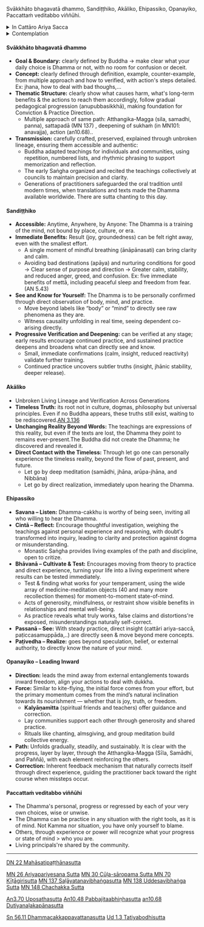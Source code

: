 Svākkhāto bhagavatā dhammo, Sandiṭṭhiko, Akāliko, Ehipassiko, Opanayiko, Paccattaṁ veditabbo viññūhi.
<details><summary>In Cattāro Ariya Sacca</summary>
+ **Idaṁ dukkhaṁ:** Jātipi, jarāpi, byādhipi, maraṇampi, appiyehi sampayogo, piyehi vippayogo, yampicchaṁ na labhati tampi. (Sn 56.11)
  + When regards each khanda as self, khandha posessed by self, khandha in self, khanda inside of self, if these change, citta consume by agitation. (MN 138)
  + Pañcupādānakkhandhā dukkhā.
+ **Idaṁ dukkhasamudayaṁ**: Yāyaṁ taṇhā (Kāmataṇhā, bhavataṇhā, vibhavataṇhā) ponobbhavikā nandirāgasahagatā tatratatrābhinandinī -> Paticca-samuppada. (Ud 1.3)
  + ‘netaṁ mama, nesohamasmi, na meso attā’ti samanupassati (MN 148). Yaṁ kiñci samudayadhammaṁ sabbaṁ taṁ nirodhadhamman (sn56.11)
+ **Idaṁ dukkhanirodhaṁ:** Bhikkhu vivicceva kāmehi vivicca akusalehi dhammehi savitakkaṁ savicāraṁ vivekajaṁ pītisukhaṁ paṭhamaṁ jhānaṁ upasampajja viharati. (MN 30) -> Yo tassāyeva taṇhāya asesavirāganirodho cāgo paṭinissaggo mutti anālayo.
+ **Idaṁ dukkhanirodhagāminī paṭipadā:** Bodhipakkhiyasenā :
  + Cattāro satipaṭṭhānā: kāyānupassanā vedanānupassanā cittānupassanā dhammānupassanā.
  + Cattāro sammappadhānā: saṃvara pahāna bhāvanā anurakkhaṇā. (akusala -kusala dhamma -samadhi / dukkha -sukkha)
  + Cattāro iddhipādā: chanda viriya citta vīmaṁsa.
  + Pañca indriya/bala: saddhā viriya sati samādhi paññā.
  + Satta sambojjhaṅgā: sati, dhamma vicaya, viriya, pīti, passaddhi, samādhi, upekkhā.
  + Ariya aṭṭhaṅgika magga : sammā diṭṭhi-saṅkappa-vācā-kammanta-ājīva-vāyāma-sati-samādhi : Sila-Samadhi-Panna.
</details>

<details><summary>Contemplation</summary>
+ What is the Dhamma? Its Content, Medium & History.
+ How can it be refuge? How to approach & access the out of space-time object it point to?
</details>

#### Svākkhāto bhagavatā dhammo
+ **Goal & Boundary:** clearly defined by Buddha -> make clear what your daily choice is Dhamma or not, with no room for confusion or deceit.
+ **Concept:** clearly defined through definition, example, counter-example, from multiple approach and how to verified, with action's steps detailed. Ex: jhana, how to deal with bad thoughs,...
+ **Thematic Structure:** clearly show what causes harm, what's long-term benefits & the actions to reach them accordingly, follow gradual pedagogical progression (anupubbasikkhā), making foundation for Conviction & Practice Direction.
  + Multiple approach of same path: Atthangika-Magga (sila, samadhi, panna), sattapadā (MN 137) , deepening of sukhaṁ (in MN101: anavajja), action (an10.68)..
+ **Transmission:** carefully crafted, preserved, explained through unbroken lineage, ensuring them accessible and authentic:
  + Buddha adapted teachings for individuals and communities, using repetition, numbered lists, and rhythmic phrasing to support memorization and reflection.
  + The early Saṅgha organized and recited the teachings collectively at councils to maintain precision and clarity.
  + Generations of practitioners safeguarded the oral tradition until modern times, when translations and texts made the Dhamma available worldwide. There are sutta chanting to this day.
  
#### Sandiṭṭhiko
- **Accessible:** Anytime, Anywhere, by Anyone: The Dhamma is a training of the mind, not bound by place, culture, or era.
- **Immediate Benefits:** Result (joy, groundedness) can be felt right away, even with the smallest effort.
  - A single moment of mindful breathing (ānāpānasati) can bring clarity and calm.
  - Avoiding bad destinations (apāya) and nurturing conditions for good -> Clear sense of purpose and direction -> Greater calm, stability, and reduced anger, greed, and confusion. Ex: five immediate benefits of mettā, including peaceful sleep and freedom from fear. (AN 5.43) 
- **See and Know for Yourself:** The Dhamma is to be personally confirmed through direct observation of body, mind, and practice.
  - Move beyond labels like “body” or “mind” to directly see raw phenomena as they are.
  - Witness causality unfolding in real time, seeing dependent co-arising directly.
- **Progressive Verification and Deepening:** can be verified at any stage; early results encourage continued practice, and sustained practice deepens and broadens what can directly see and know.
  - Small, immediate confirmations (calm, insight, reduced reactivity) validate further training.
  - Continued practice uncovers subtler truths (insight, jhānic stability, deeper release).

#### Akāliko
+ Unbroken Living Lineage and Verification Across Generations
+ **Timeless Truth:** its root not in culture, dogmas, philosophy but universal principles. Even if no Buddha appears, these truths still exist, waiting to be rediscovered.[AN 3.136](https://suttacentral.net/an3.136/en/sujato) 
+ **Unchanging Reality Beyond Words:** The teachings are expressions of this reality, but even if the texts are lost,
the Dhamma they point to remains ever-present.The Buddha did not create the Dhamma; he discovered and revealed it.
+ **Direct Contact with the Timeless:** Through let go one can personally experience the timeless reality, beyond the flow of past, present, and future.
  - Let go by deep meditation (samādhi, jhāna, arūpa-jhāna, and Nibbāna)
  - Let go by direct realization, immediately upon hearing the Dhamma.

#### Ehipassiko
- **Savana – Listen:** Dhamma-cakkhu is worthy of being seen, inviting all who willing to hear the Dhamma.
- **Cintā – Reflect:** Encourage thoughtful investigation, weighing the teachings against personal experience and reasoning, with doubt's transformed into inquiry, leading to clarity and protection against dogma or misunderstanding.
  - Monastic Saṅgha provides living examples of the path and discipline, open to critize.
- **Bhāvanā – Cultivate & Test:** Encourages moving from theory to practice and direct experience, turning your life into a living experiment where results can be tested immediately. 
  - Test & finding what works for your temperament, using the wide array of medicine-meditation objects (40 and many more recollection themes) for moment-to-moment state-of-mind. 
  - Acts of generosity, mindfulness, or restraint show visible benefits in relationships and mental well-being.
  - As practice reveals what truly works, false claims and distortions're exposed, misunderstandings naturally self-correct.
- **Passanā – See:** With steady practice, direct insight (cattāri ariya-saccā, paṭiccasamuppāda,..) are directly seen & move beyond mere concepts.
- **Paṭivedha – Realize:** goes beyond speculation, belief, or external authority, to directly know the nature of your mind.

#### Opanayiko – Leading Inward
- **Direction:** leads the mind away from external entanglements towards inward freedom, align your actions to deal with dukkha.
- **Force:** Similar to kite-flying, the initial force comes from your effort, but the primary momentum comes from the mind’s natural inclination towards its nourishment — whether that is joy, truth, or freedom.
  + **Kalyāṇamitta** (spiritual friends and teachers) offer guidance and correction.
  + Lay communities support each other through generosity and shared practice.
  + Rituals like chanting, almsgiving, and group meditation build collective energy.
- **Path:** Unfolds gradually, steadily, and sustainably. It is clear with the progress, layer by layer, through the Atthangika-Magga (Sīla, Samādhi, and Paññā), with each element reinforcing the others.
- **Correction:** Inherent feedback mechanism that naturally corrects itself through direct experience, guiding the practitioner back toward the right course when missteps occur.

#### Paccattaṁ veditabbo viññūhi
- The Dhamma's personal, progress or regressed by each of your very own choices, wise or unwise. 
- The Dhamma can be practice in any situation with the right tools, as it is of mind. Not Kamma nor situation, you have only yourself to blame.
- Others, through experience or power will recognize what your progress or state of mind > who you are.
- Living principals're shared by the community.

----
[DN 22 Mahāsatipaṭṭhānasutta](https://suttacentral.net/dn22/en/sujato)

[MN 26 Ariyapariyesana Sutta](https://suttacentral.net/mn26/en/sujato)
[MN 30 Cūḷa-sāropama Sutta ](https://suttacentral.net/mn30/en/sujato)
[MN 70 Kīṭāgirisutta](https://suttacentral.net/mn70/en/sujato)
[MN 137 Saḷāyatanavibhaṅgasutta](https://suttacentral.net/mn137/en/sujato)
[MN 138 Uddesavibhaṅga Sutta](https://suttacentral.net/mn138/en/sujato)
[MN 148 Chachakka Sutta](https://suttacentral.net/mn148/en/sujato)

[An3.70 Uposathasutta](https://suttacentral.net/an3.70/en/sujato)
[An10.48 Pabbajitaabhiṇhasutta](https://suttacentral.net/an10.48/en/sujato)
[an10.68 Dutiyanaḷakapānasutta](https://suttacentral.net/an10.68/en/sujato)

[Sn 56.11 Dhammacakkappavattanasutta](https://suttacentral.net/sn56.11/en/sujato)
[Ud 1.3 Tatiyabodhisutta](https://suttacentral.net/ud1.3/en/sujato)
